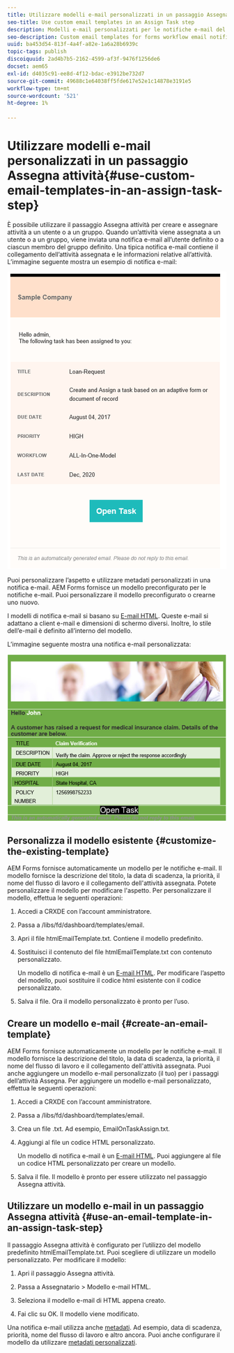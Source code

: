 ```yaml
---
title: Utilizzare modelli e-mail personalizzati in un passaggio Assegna attività
seo-title: Use custom email templates in an Assign Task step
description: Modelli e-mail personalizzati per le notifiche e-mail del flusso di lavoro dei moduli
seo-description: Custom email templates for forms workflow email notifications
uuid: ba453d54-813f-4a4f-a82e-1a6a28b6939c
topic-tags: publish
discoiquuid: 2ad4b7b5-2162-4599-af3f-9476f1256de6
docset: aem65
exl-id: d4035c91-ee8d-4f12-bdac-e3912be732d7
source-git-commit: 49688c1e64038ff5fde617e52e1c14878e3191e5
workflow-type: tm+mt
source-wordcount: '521'
ht-degree: 1%

---
```


# Utilizzare modelli e-mail personalizzati in un passaggio Assegna attività{#use-custom-email-templates-in-an-assign-task-step}

È possibile utilizzare il passaggio Assegna attività per creare e assegnare attività a un utente o a un gruppo. Quando un’attività viene assegnata a un utente o a un gruppo, viene inviata una notifica e-mail all’utente definito o a ciascun membro del gruppo definito. Una tipica notifica e-mail contiene il collegamento dell’attività assegnata e le informazioni relative all’attività. L’immagine seguente mostra un esempio di notifica e-mail:

![Notifica e-mail con modello predefinito](do-not-localize/default_email_template_new.png)

Puoi personalizzare l’aspetto e utilizzare metadati personalizzati in una notifica e-mail. AEM Forms fornisce un modello preconfigurato per le notifiche e-mail. Puoi personalizzare il modello preconfigurato o crearne uno nuovo.

I modelli di notifica e-mail si basano su [E-mail HTML](https://en.wikipedia.org/wiki/HTML_email). Queste e-mail si adattano a client e-mail e dimensioni di schermo diversi. Inoltre, lo stile dell’e-mail è definito all’interno del modello.

L’immagine seguente mostra una notifica e-mail personalizzata:

![Notifica e-mail tramite modello personalizzato](do-not-localize/customized-email.png)

## Personalizza il modello esistente {#customize-the-existing-template}

AEM Forms fornisce automaticamente un modello per le notifiche e-mail. Il modello fornisce la descrizione del titolo, la data di scadenza, la priorità, il nome del flusso di lavoro e il collegamento dell&#39;attività assegnata. Potete personalizzare il modello per modificare l&#39;aspetto. Per personalizzare il modello, effettua le seguenti operazioni:

1. Accedi a CRXDE con l’account amministratore.

1. Passa a /libs/fd/dashboard/templates/email.

1. Apri il file htmlEmailTemplate.txt. Contiene il modello predefinito.

1. Sostituisci il contenuto del file htmlEmailTemplate.txt con contenuto personalizzato.

   Un modello di notifica e-mail è un [E-mail HTML](https://en.wikipedia.org/wiki/HTML_email). Per modificare l’aspetto del modello, puoi sostituire il codice html esistente con il codice personalizzato.

1. Salva il file. Ora il modello personalizzato è pronto per l’uso.

## Creare un modello e-mail {#create-an-email-template}

AEM Forms fornisce automaticamente un modello per le notifiche e-mail. Il modello fornisce la descrizione del titolo, la data di scadenza, la priorità, il nome del flusso di lavoro e il collegamento dell&#39;attività assegnata. Puoi anche aggiungere un modello e-mail personalizzato (il tuo) per i passaggi dell’attività Assegna. Per aggiungere un modello e-mail personalizzato, effettua le seguenti operazioni:

1. Accedi a CRXDE con l’account amministratore.

1. Passa a /libs/fd/dashboard/templates/email.

1. Crea un file .txt. Ad esempio, EmailOnTaskAssign.txt.

1. Aggiungi al file un codice HTML personalizzato.

   Un modello di notifica e-mail è un [E-mail HTML](https://en.wikipedia.org/wiki/HTML_email). Puoi aggiungere al file un codice HTML personalizzato per creare un modello.

1. Salva il file. Il modello è pronto per essere utilizzato nel passaggio Assegna attività.

## Utilizzare un modello e-mail in un passaggio Assegna attività {#use-an-email-template-in-an-assign-task-step}

Il passaggio Assegna attività è configurato per l’utilizzo del modello predefinito htmlEmailTemplate.txt. Puoi scegliere di utilizzare un modello personalizzato. Per modificare il modello:

1. Apri il passaggio Assegna attività.

1. Passa a Assegnatario > Modello e-mail HTML.

1. Seleziona il modello e-mail di HTML appena creato.

1. Fai clic su OK. Il modello viene modificato.

Una notifica e-mail utilizza anche [metadati](../../forms/using/use-metadata-in-email-notifications.md). Ad esempio, data di scadenza, priorità, nome del flusso di lavoro e altro ancora. Puoi anche configurare il modello da utilizzare [metadati personalizzati](../../forms/using/use-metadata-in-email-notifications.md#using-custom-metadata-in-an-email-notification).
